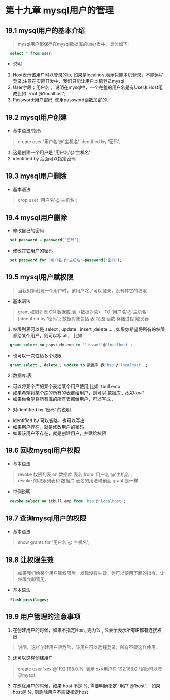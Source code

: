 # 第十九章 mysql用户的管理
## 19.1 mysql用户的基本介绍
> mysql用户都保存在mysql数据库的user表中，具体如下:
```sql
  select * from user;
```
+ 说明
1. Host表示该用户可以登录的ip, 如果是localhost表示只能本机登录，不能远程登录,注意在实际开发中，我们只能让用户本机登录mysql
2. User字段；用户名 ，说明在mysql中，一个完整的用户名是有User和Host组成比如 'root'@'localhost';
3. Password:用户密码, 使用password函数加密的.
## 19.2 mysql用户创建
+ 基本语法/指令
> create user '用户名'@'主机名' identified by '密码';
1. 这是创建一个用户是   '用户名'@'主机名'
2. identified by 后面可以指定密码
## 19.3 mysql用户删除
+ 基本语法
> drop user '用户名'@'主机名';
## 19.4 mysql用户删除
+ 修改自己的密码
```sql
  set password = password('密码');
```
+ 修改其它用户的密码
```sql
  set password for '用户名'@'主机名'=password('密码');
```
## 19.5 mysql用户赋权限
> 当我们新创建一个用户时，该用户除了可以登录，没有其它的权限
+ 基本语法
> grant 权限列表 ON 数据库.表（数据对象） TO '用户名'@'主机名'  [identified by '密码'];    数据对象包括 表  视图  函数 存储过程  触发器
1. 权限列表可以是 select , update , insert ,delete ...., 如果你希望将所有的权限都给某个用户，则可以写 all， 比如:
```sql
  grant select on phpstudy.emp to 'liuvanl'@'localhost';
```
+ 也可以一次性给多个权限
```sql
  grant select , delete , update to 数据库.表'hsp'@'localhost' ;
```
2. 数据库.表
+ 可以将某个库的某个表给某个用户使用,比如 itbull.emp 
+ 如果希望将某个库的所有的表都给用户，则可以 数据库.*, 比如itbull.*
+ 如果你希望将所有库的所有表都给用户，可以写成 *.*
3. 对identified by '密码' 的说明
+ identified by 可以省略，也可以写出
+ 如果用户存在，就是修改用户的密码
+ 如果该用户不存在，就是创建用户，并赋给权限
## 19.6 回收mysql用户权限
+ 基本语法
> revoke 权限列表 on 数据库.表名 from '用户名'@'主机名';  
> revoke 的权限列表和 数据库.表名的用法和前面 grant 是一样
+ 举例说明
```sql
  revoke select on itbull.emp from 'hsp'@'localhost';
```
## 19.7 查询mysql用户的权限
+ 基本语法
> show grants for '用户名'@'主机名';
## 19.8 让权限生效
> 如果我们给某个用户赋权限后，发现没有生效，则可以使用下面的指令，让权限立即管用.
+ 基本语法
```sql
  flush privileges;
```
## 19.9 用户管理的注意事项
1. 在创建用户的时候，如果不指定Host, 则为% , %表示表示所有IP都有连接权限
> 说明，这样创建用户很危险，该用户可以远程登录，所有不要这样使用.
2. 还可以这样创建用户
> create user  'xxx'@'192.168.0.%'  表示 xxx用户在 192.168.0.*的ip可以登录mysql
3. 在删除用户的时候，如果 host 不是 %, 需要明确指定  '用户'@'host'， 如果host是 %, 则删除用户不需要指定host
